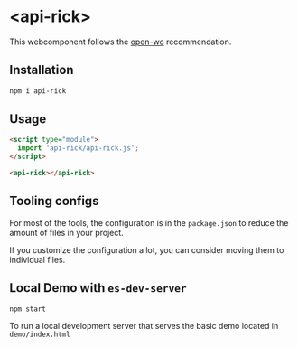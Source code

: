 # \<api-rick>

This webcomponent follows the [open-wc](https://github.com/open-wc/open-wc) recommendation.

## Installation
```bash
npm i api-rick
```

## Usage
```html
<script type="module">
  import 'api-rick/api-rick.js';
</script>

<api-rick></api-rick>
```



## Tooling configs

For most of the tools, the configuration is in the `package.json` to reduce the amount of files in your project.

If you customize the configuration a lot, you can consider moving them to individual files.

## Local Demo with `es-dev-server`
```bash
npm start
```
To run a local development server that serves the basic demo located in `demo/index.html`
